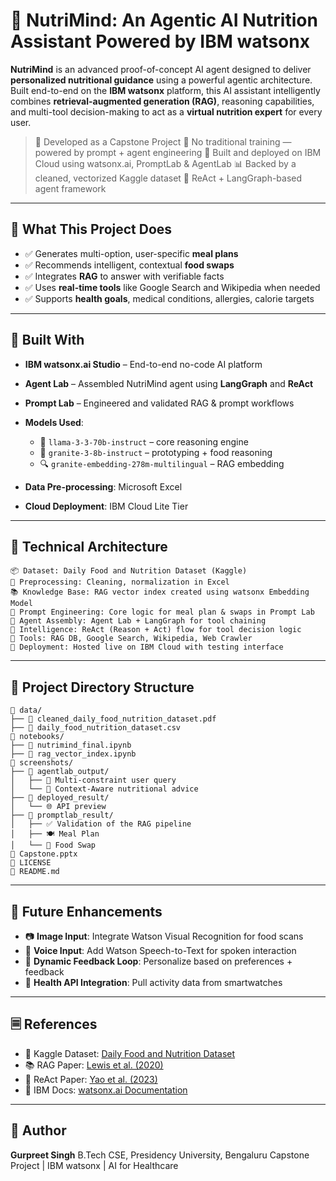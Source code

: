 # 🥗 NutriMind: An Agentic AI Nutrition Assistant Powered by IBM watsonx

**NutriMind** is an advanced proof-of-concept AI agent designed to deliver **personalized nutritional guidance** using a powerful agentic architecture. Built end-to-end on the **IBM watsonx** platform, this AI assistant intelligently combines **retrieval-augmented generation (RAG)**, reasoning capabilities, and multi-tool decision-making to act as a **virtual nutrition expert** for every user.

> 🚀 Developed as a Capstone Project
> 🤖 No traditional training — powered by prompt + agent engineering
> 🔬 Built and deployed on IBM Cloud using watsonx.ai, PromptLab & AgentLab
> 📊 Backed by a cleaned, vectorized Kaggle dataset
> 🧠 ReAct + LangGraph-based agent framework

---

## 📌 What This Project Does

* ✅ Generates multi-option, user-specific **meal plans**
* ✅ Recommends intelligent, contextual **food swaps**
* ✅ Integrates **RAG** to answer with verifiable facts
* ✅ Uses **real-time tools** like Google Search and Wikipedia when needed
* ✅ Supports **health goals**, medical conditions, allergies, calorie targets

---

## 💠 Built With

* **IBM watsonx.ai Studio** – End-to-end no-code AI platform
* **Agent Lab** – Assembled NutriMind agent using **LangGraph** and **ReAct**
* **Prompt Lab** – Engineered and validated RAG & prompt workflows
* **Models Used**:

  * 🧠 `llama-3-3-70b-instruct` – core reasoning engine
  * 💬 `granite-3-8b-instruct` – prototyping + food reasoning
  * 🔍 `granite-embedding-278m-multilingual` – RAG embedding
* **Data Pre-processing**: Microsoft Excel
* **Cloud Deployment**: IBM Cloud Lite Tier

---

## 🧠 Technical Architecture

```plaintext
📦 Dataset: Daily Food and Nutrition Dataset (Kaggle)
🔧 Preprocessing: Cleaning, normalization in Excel
📚 Knowledge Base: RAG vector index created using watsonx Embedding Model
🧪 Prompt Engineering: Core logic for meal plan & swaps in Prompt Lab
🧹 Agent Assembly: Agent Lab + LangGraph for tool chaining
🔀 Intelligence: ReAct (Reason + Act) flow for tool decision logic
💠 Tools: RAG DB, Google Search, Wikipedia, Web Crawler
🚀 Deployment: Hosted live on IBM Cloud with testing interface
```

---

## 📁 Project Directory Structure

```plaintext
📁 data/
├── 📄 cleaned_daily_food_nutrition_dataset.pdf
├── 📄 daily_food_nutrition_dataset.csv
📁 notebooks/
├── 🤖 nutrimind_final.ipynb
├── 🧠 rag_vector_index.ipynb
📁 screenshots/
├── 📁 agentlab_output/
│   ├── 🧠 Multi-constraint user query
│   └── 🥗 Context-Aware nutritional advice
├── 📁 deployed_result/
│   └── 🌐 API preview
├── 📁 promptlab_result/
│   ├── ✅ Validation of the RAG pipeline
│   ├── 🍽️ Meal Plan
│   └── 🔄 Food Swap
📄 Capstone.pptx
📄 LICENSE
📄 README.md
```

---

## 🔮 Future Enhancements

* 📷 **Image Input**: Integrate Watson Visual Recognition for food scans
* 🎤 **Voice Input**: Add Watson Speech-to-Text for spoken interaction
* 🔀 **Dynamic Feedback Loop**: Personalize based on preferences + feedback
* 🧬 **Health API Integration**: Pull activity data from smartwatches

---

## 🗏️ References

* 📘 Kaggle Dataset: [Daily Food and Nutrition Dataset](https://www.kaggle.com/datasets/adilshamim8/daily-food-and-nutrition-dataset)
* 📚 RAG Paper: [Lewis et al. (2020)](https://arxiv.org/abs/2005.11401)
* 🧠 ReAct Paper: [Yao et al. (2023)](https://arxiv.org/abs/2210.03629)
* 🔧 IBM Docs: [watsonx.ai Documentation](https://cloud.ibm.com/docs/watsonx-ai)

---

## 👤 Author

**Gurpreet Singh**
B.Tech CSE, Presidency University, Bengaluru
Capstone Project | IBM watsonx | AI for Healthcare
